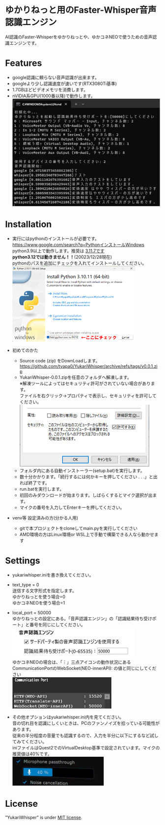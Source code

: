 # ゆかりねっと用のFaster-Whisper音声認識エンジン
AI認識のFaster-Whisperをゆかりねっとや、ゆかコネNEOで使うための音声認識エンジンです。

# Features
* google認識に頼らない音声認識が出来ます。
* googleより少し認識速度が速いです(RTX3080Ti基準)
* 1.7GBほどビデオメモリを消費します。
* nVIDIA系GPU(1000番以降)で動作します。  
![yukarisettei01.png.](/image/YukariWhisper01.png "settei01")  

# Installation
* 実行にはpythonのインストールが必要です。  https://www.google.com/search?q=PythonインストールWindows  
  python3.9以上で動作します。推奨は [3.11.7です](https://www.python.org/downloads/release/python-3117/)  
  **python3.12では動きません！！**(20023/12/28現在)  
  pythonのパスを追加にチェックを入れてインストールしてください。  
  ![YukariWhisper05.png.](/image/YukariWhisper05.png "settei05")

* 初めてのかた
  *  Source code (zip) をDownLoadします。 https://github.com/tyapa0/YukariWhisper/archive/refs/tags/v0.0.1.zip
  * YukariWhisper-0.0.1.zipを任意のフォルダへ解凍します。  
     ※解凍ツールによってはセキュリティ許可がされていない場合があります。  
   ファイルを右クリック→プロパティで表示し、セキュリティを許可してください。  
     ![kyoka.png.](/image/kyoka.png "kyoka") 
  * フォルダ内にある自動インストーラー(setup.bat)を実行します。
  * 数十分かかります。「続行するには何かキーを押してください . . .」と出れば終了です。
  * run.batを実行します。
  * 初回のみダウンロードが始まります。しばらくするとマイク選択が出ます。
  * マイクの番号を入力してEnterキーを押してください。
* venv等 設定済みの方(分かる人用)  
  * gitで本プロジェクトをcloneしてmain.pyを実行してください
  * AMD環境の方はLinux環境or WSL上で手動で構築できる人なら動かせます  

# Settings
* yukariwhisper.iniを書き換えてください。  

* text_type = 0  
送信する文字形式を指定します。  
ゆかりねっとを使う場合=0  
ゆかコネNEOを使う場合=1  

* local_port = 50000  
ゆかりねっとの設定にある。「音声認識エンジン」の「認識結果待ち受けポート」と番号を同じにしてください。  
![yukarisettei02.png.](/image/YukariWhisper02.png "settei02")  
ゆかコネNEOの場合は、「︙」三点アイコンの動作状況にあるCommunicationPortのWebSocket(NEO-innerAPI):  の値と同じにしてください  
![yukarisettei03.png.](/image/YukariWhisper03.png "settei03")  

* その他オプションはyukariwhisper.ini内を見てください。  
  音の切れ目を認識にしくいときは、PCのファンノイズを拾っている可能性があります。  
  従来の半分程度の音量でも認識するので、入力を半分に以下にするなど試してみてください。  
  iniファイルはQuest2でのVirtualDesktop基準で設定されています。マイクの推奨値は40%です。  
![yukarisettei04.png.](/image/YukariWhisper04.png "settei04")  

# License
"YukariWhisper" is under [MIT license](https://en.wikipedia.org/wiki/MIT_License).

